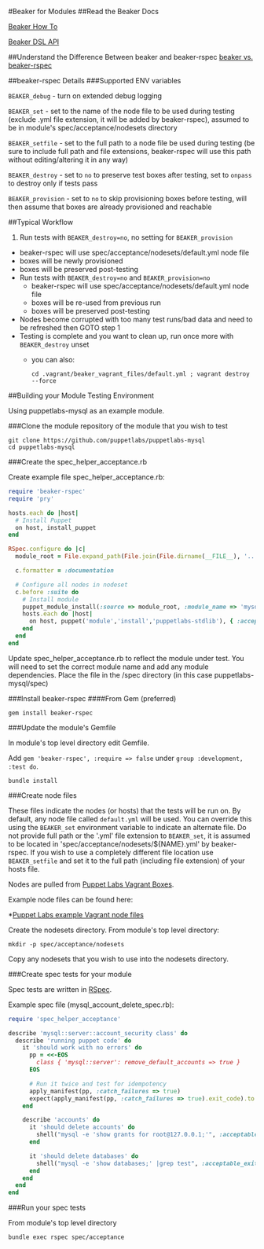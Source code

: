 #Beaker for Modules
##Read the Beaker Docs

[Beaker How To](https://github.com/puppetlabs/beaker/wiki)

<a href = "http://rubydoc.info/github/puppetlabs/beaker/frames">Beaker DSL API</a>

##Understand the Difference Between beaker and beaker-rspec
[beaker vs. beaker-rspec](https://github.com/puppetlabs/beaker/wiki/beaker-vs.-beaker-rspec)

##beaker-rspec Details
###Supported ENV variables

`BEAKER_debug` - turn on extended debug logging

`BEAKER_set` - set to the name of the node file to be used during testing (exclude .yml file extension, it will be added by beaker-rspec), assumed to be in module's spec/acceptance/nodesets directory

`BEAKER_setfile` - set to the full path to a node file be used during testing (be sure to include full path and file extensions, beaker-rspec will use this path without editing/altering it in any way)

`BEAKER_destroy` - set to `no` to preserve test boxes after testing, set to `onpass` to destroy only if tests pass

`BEAKER_provision` - set to `no` to skip provisioning boxes before testing, will then assume that boxes are already provisioned and reachable

##Typical Workflow

1. Run tests with `BEAKER_destroy=no`, no setting for `BEAKER_provision`
  * beaker-rspec will use spec/acceptance/nodesets/default.yml node file
  * boxes will be newly provisioned
  * boxes will be preserved post-testing
* Run tests with `BEAKER_destroy=no` and `BEAKER_provision=no`
  * beaker-rspec will use spec/acceptance/nodesets/default.yml node file
  * boxes will be re-used from previous run
  * boxes will be preserved post-testing
* Nodes become corrupted with too many test runs/bad data and need to be refreshed then GOTO step 1
* Testing is complete and you want to clean up, run once more with `BEAKER_destroy` unset
  * you can also:

        cd .vagrant/beaker_vagrant_files/default.yml ; vagrant destroy --force

##Building your Module Testing Environment

Using puppetlabs-mysql as an example module.

###Clone the module repository of the module that you wish to test

    git clone https://github.com/puppetlabs/puppetlabs-mysql
    cd puppetlabs-mysql

###Create the spec_helper_acceptance.rb

Create example file spec_helper_acceptance.rb:
```ruby
require 'beaker-rspec'
require 'pry'

hosts.each do |host|
  # Install Puppet
  on host, install_puppet
end

RSpec.configure do |c|
  module_root = File.expand_path(File.join(File.dirname(__FILE__), '..'))

  c.formatter = :documentation

  # Configure all nodes in nodeset
  c.before :suite do
    # Install module
    puppet_module_install(:source => module_root, :module_name => 'mysql')
    hosts.each do |host|
      on host, puppet('module','install','puppetlabs-stdlib'), { :acceptable_exit_codes => [0,1] }
    end
  end
end
```

Update spec_helper_acceptance.rb to reflect the module under test.  You will need to set the correct module name and add any module dependencies.  Place the file in the /spec directory (in this case puppetlabs-mysql/spec)

###Install beaker-rspec
####From Gem (preferred)

    gem install beaker-rspec

###Update the module's Gemfile

In module's top level directory edit Gemfile.

Add `gem 'beaker-rspec', :require => false` under `group :development, :test do`.

    bundle install

###Create node files

These files indicate the nodes (or hosts) that the tests will be run on.  By default, any node file called `default.yml` will be used.  You can override this using the `BEAKER_set` environment variable to indicate an alternate file.  Do not provide full path or the '.yml' file extension to `BEAKER_set`, it is assumed to be located in 'spec/acceptance/nodesets/${NAME}.yml' by beaker-rspec.  If you wish to use a completely different file location use `BEAKER_setfile` and set it to the full path (including file extension) of your hosts file.

Nodes are pulled from <a href = "https://vagrantcloud.com/puppetlabs">Puppet Labs Vagrant Boxes</a>.

Example node files can be found here:

*[Puppet Labs example Vagrant node files](Example-Vagrant-Hosts-Files.md)

Create the nodesets directory.  From module's top level directory:

    mkdir -p spec/acceptance/nodesets

Copy any nodesets that you wish to use into the nodesets directory.

###Create spec tests for your module

Spec tests are written in <a href = "http://rspec.info/">RSpec</a>.

Example spec file (mysql_account_delete_spec.rb):

```ruby
require 'spec_helper_acceptance'

describe 'mysql::server::account_security class' do
  describe 'running puppet code' do
    it 'should work with no errors' do
      pp = <<-EOS
        class { 'mysql::server': remove_default_accounts => true }
      EOS

      # Run it twice and test for idempotency
      apply_manifest(pp, :catch_failures => true)
      expect(apply_manifest(pp, :catch_failures => true).exit_code).to be_zero
    end

    describe 'accounts' do
      it 'should delete accounts' do
        shell("mysql -e 'show grants for root@127.0.0.1;'", :acceptable_exit_codes => 1)
      end

      it 'should delete databases' do
        shell("mysql -e 'show databases;' |grep test", :acceptable_exit_codes => 1)
      end
    end
  end
end
```
###Run your spec tests

From module's top level directory

    bundle exec rspec spec/acceptance
